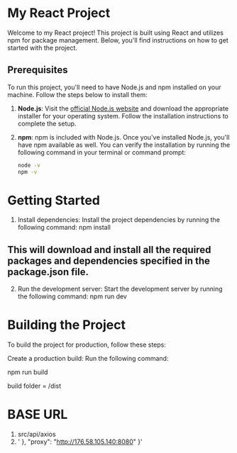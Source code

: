# My React Project

Welcome to my React project! This project is built using React and utilizes npm for package management. Below, you'll find instructions on how to get started with the project.

## Prerequisites

To run this project, you'll need to have Node.js and npm installed on your machine. Follow the steps below to install them:

1. **Node.js**: Visit the [official Node.js website](https://nodejs.org) and download the appropriate installer for your operating system. Follow the installation instructions to complete the setup.

2. **npm**: npm is included with Node.js. Once you've installed Node.js, you'll have npm available as well. You can verify the installation by running the following command in your terminal or command prompt:

   ```bash
   node -v
   npm -v

# Getting Started
1. Install dependencies: Install the project dependencies by running the following command:
npm install
## This will download and install all the required packages and dependencies specified in the package.json file.

2.  Run the development server: Start the development server by running the following command:
npm run dev

# Building the Project
To build the project for production, follow these steps:

Create a production build: Run the following command:

npm run build

build folder = /dist

# BASE URL 
1. src/api/axios
2. ' },
  "proxy": "http://176.58.105.140:8080"
}'